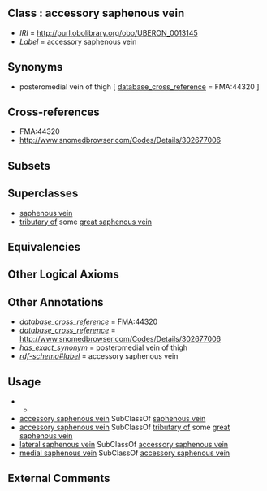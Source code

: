 
## Class : accessory saphenous vein

 * *IRI* = http://purl.obolibrary.org/obo/UBERON_0013145
 * *Label* = accessory saphenous vein

## Synonyms

 * posteromedial vein of thigh [ [database_cross_reference](../../ef/oboInOwl#hasDbXref.md) = FMA:44320 ]

## Cross-references

 * FMA:44320
 * http://www.snomedbrowser.com/Codes/Details/302677006

## Subsets


## Superclasses

 * [saphenous vein](../../UBERON/18/UBERON_0007318.md)
 * [tributary of](../../RO/76/RO_0002376.md) some [great saphenous vein](../../UBERON/63/UBERON_0001363.md)

## Equivalencies


## Other Logical Axioms


## Other Annotations

 * *[database_cross_reference](../../ef/oboInOwl#hasDbXref.md)* = FMA:44320
 * *[database_cross_reference](../../ef/oboInOwl#hasDbXref.md)* = http://www.snomedbrowser.com/Codes/Details/302677006
 * *[has_exact_synonym](../../ym/oboInOwl#hasExactSynonym.md)* = posteromedial vein of thigh
 * *[rdf-schema#label](../../el/rdf-schema#label.md)* = accessory saphenous vein

## Usage

 * -
 * [accessory saphenous vein](../../UBERON/45/UBERON_0013145.md) SubClassOf [saphenous vein](../../UBERON/18/UBERON_0007318.md)
 * [accessory saphenous vein](../../UBERON/45/UBERON_0013145.md) SubClassOf [tributary of](../../RO/76/RO_0002376.md) some [great saphenous vein](../../UBERON/63/UBERON_0001363.md)
 * [lateral saphenous vein](../../UBERON/21/UBERON_0007321.md) SubClassOf [accessory saphenous vein](../../UBERON/45/UBERON_0013145.md)
 * [medial saphenous vein](../../UBERON/19/UBERON_0007319.md) SubClassOf [accessory saphenous vein](../../UBERON/45/UBERON_0013145.md)

## External Comments

